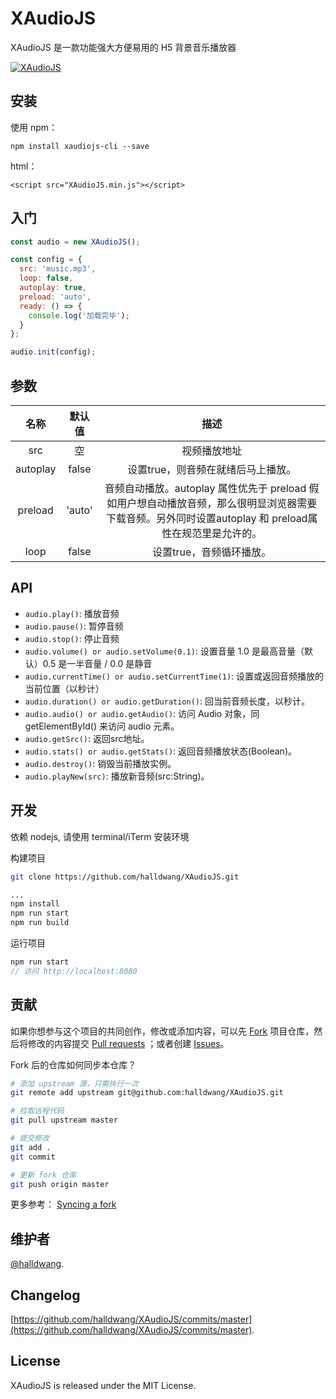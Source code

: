 # XAudioJS

XAudioJS 是一款功能强大方便易用的 H5 背景音乐播放器

[![XAudioJS](https://nodei.co/npm/xaudiojs-cli.png)](https://npmjs.org/package/xaudiojs-cli)

## 安装

使用 npm：

`npm install xaudiojs-cli --save`

html：

`<script src="XAudioJS.min.js"></script>`

## 入门

```js
const audio = new XAudioJS();

const config = {
  src: 'music.mp3',
  loop: false,
  autoplay: true,
  preload: 'auto',
  ready: () => {
    console.log('加载完毕');
  }
};

audio.init(config);
```

## 参数

| 名称 | 默认值 | 描述 |
| :--: | :----: | :--: |
| src  |  空   | 视频播放地址|
| autoplay  |  false   | 设置true，则音频在就绪后马上播放。|
| preload  |  'auto'   | 音频自动播放。autoplay 属性优先于 preload 假如用户想自动播放音频，那么很明显浏览器需要下载音频。另外同时设置autoplay 和 preload属性在规范里是允许的。|
| loop  |  false   | 设置true，音频循环播放。|

## API

- `audio.play()`: 播放音频
- `audio.pause()`: 暂停音频
- `audio.stop()`: 停止音频
- `audio.volume() or audio.setVolume(0.1)`: 设置音量  1.0 是最高音量（默认）0.5 是一半音量 / 0.0 是静音
- `audio.currentTime() or audio.setCurrentTime(1)`: 设置或返回音频播放的当前位置（以秒计）
- `audio.duration() or audio.getDuration()`: 回当前音频长度，以秒计。
- `audio.audio() or audio.getAudio()`: 访问 Audio 对象，同getElementById() 来访问 audio 元素。
- `audio.getSrc()`: 返回src地址。
- `audio.stats() or audio.getStats()`: 返回音频播放状态(Boolean)。
- `audio.destroy()`: 销毁当前播放实例。
- `audio.playNew(src)`: 播放新音频(src:String)。

## 开发

依赖 nodejs, 请使用 terminal/iTerm 安装环境

构建项目

```bash
git clone https://github.com/halldwang/XAudioJS.git

...
npm install
npm run start
npm run build
```

运行项目

```js
npm run start
// 访问 http://localhost:8080
```

## 贡献

如果你想参与这个项目的共同创作，修改或添加内容，可以先 [Fork](https://github.com/halldwang/XAudioJS.git) 项目仓库，然后将修改的内容提交 [Pull requests](https://github.com/halldwang/XAudioJS/pulls) ；或者创建 [Issues](https://github.com/halldwang/XAudioJS/issues)。

Fork 后的仓库如何同步本仓库？

```bash
# 添加 upstream 源，只需执行一次
git remote add upstream git@github.com:halldwang/XAudioJS.git

# 拉取远程代码
git pull upstream master

# 提交修改
git add .
git commit

# 更新 fork 仓库
git push origin master
```

更多参考： [Syncing a fork](https://help.github.com/articles/syncing-a-fork/)

## 维护者

[@halldwang](https://github.com/halldwang).

## Changelog

[https://github.com/halldwang/XAudioJS/commits/master](https://github.com/halldwang/XAudioJS/commits/master).

## License

XAudioJS is released under the MIT License.
